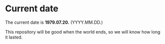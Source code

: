 # Current date

The current date is **1979.07.20.** (YYYY.MM.DD.)

This repository will be good when the world ends, so we will know how long it lasted.